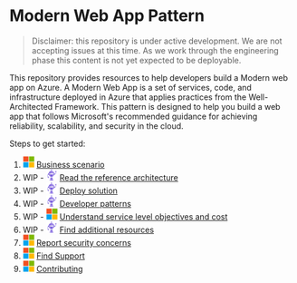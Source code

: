 # Modern Web App Pattern

> Disclaimer: this repository is under active development. We are not accepting issues at this time. As we work through the engineering phase this content is not yet expected to be deployable.

This repository provides resources to help developers build a Modern web app on Azure. A Modern Web App is a set of services, code, and infrastructure deployed in Azure that applies practices from the Well-Architected Framework. This pattern is designed to help you build a web app that follows Microsoft's recommended guidance for achieving reliability, scalability, and security in the cloud.

Steps to get started:

1. <img src="assets/icons/microsoft.png" height="20px" /> [Business scenario](business-scenario.md)
1. WIP - <img src="assets/icons/dotnetbot.png" height="20px" /> [Read the reference architecture](modern-web-app.md)
1. WIP - <img src="assets/icons/dotnetbot.png" height="20px" /> [Deploy solution](deploy-solution.md)
1. WIP - <img src="assets/icons/dotnetbot.png" height="20px" /> [Developer patterns](patterns.md)
1. WIP - <img src="assets/icons/microsoft.png" height="20px" /> [Understand service level objectives and cost](slo-and-cost.md)
1. WIP - <img src="assets/icons/dotnetbot.png" height="20px" /> [Find additional resources](additional-resources.md)
1. <img src="assets/icons/microsoft.png" height="20px" /> [Report security concerns](SECURITY.md)
1. <img src="assets/icons/microsoft.png" height="20px" /> [Find Support](SUPPORT.md)
1. <img src="assets/icons/microsoft.png" height="20px" /> [Contributing](CONTRIBUTING.md)
